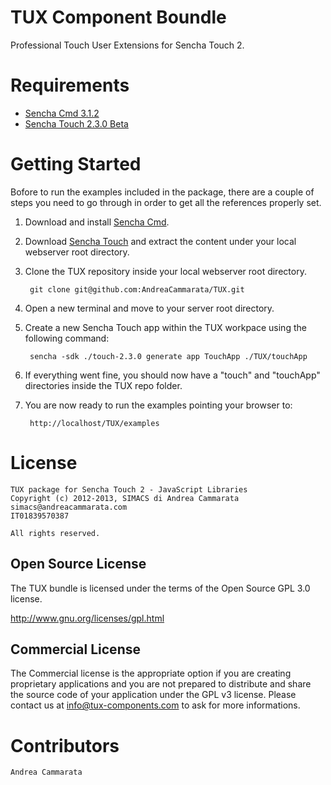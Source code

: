 # TUX Component Boundle
Professional Touch User Extensions for Sencha Touch 2.

# Requirements

* [Sencha Cmd 3.1.2](http://www.sencha.com/products/sencha-cmd/download/)
* [Sencha Touch 2.3.0 Beta](http://sc13-live.sencha.com/touch/touch-2.3.0-beta.zip)

# Getting Started
Bofore to run the examples included in the package, there are a couple of steps you need to go through in order to get all the references properly set.

1. Download and install [Sencha Cmd](http://www.sencha.com/products/sencha-cmd/download/).
2. Download [Sencha Touch](http://sc13-live.sencha.com/touch/touch-2.3.0-beta.zip) and extract the content under your local webserver root directory.
3. Clone the TUX repository inside your local webserver root directory.
    
        git clone git@github.com:AndreaCammarata/TUX.git

4. Open a new terminal and move to your server root directory.
5. Create a new Sencha Touch app within the TUX workpace using the following command:

        sencha -sdk ./touch-2.3.0 generate app TouchApp ./TUX/touchApp

7. If everything went fine, you should now have a "touch" and "touchApp" directories inside the TUX repo folder. 
8. You are now ready to run the examples pointing your browser to:

        http://localhost/TUX/examples

# License

    TUX package for Sencha Touch 2 - JavaScript Libraries
	Copyright (c) 2012-2013, SIMACS di Andrea Cammarata
    simacs@andreacammarata.com 
    IT01839570387

    All rights reserved.

## Open Source License
The TUX bundle is licensed under the terms of the Open Source GPL 3.0 license.

http://www.gnu.org/licenses/gpl.html

## Commercial License
The Commercial license is the appropriate option if you are creating proprietary applications and you are
not prepared to distribute and share the source code of your application under the
GPL v3 license.
Please contact us at info@tux-components.com to ask for more informations.

# Contributors

    Andrea Cammarata
